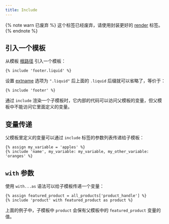 ```yaml
---
title: Include
---
```


{% note warn 已废弃 %}
这个标签已经废弃，请使用封装更好的 <a href="./render.html">render</a> 标签。
{% endnote %}

## 引入一个模板

从模板 [根路径][root] 引入一个模板：

```liquid
{% include 'footer.liquid' %}
```

设置 [extname][extname] 选项为 `".liquid"` 后上面的 `.liquid` 后缀就可以省略了，等价于：

```liquid
{% include 'footer' %}
```

通过 `include` 渲染一个子模板时，它内部的代码可以访问父模板的变量，但父模板中不能访问它里面定义的变量。

## 变量传递

父模板里定义的变量可以通过 `include` 标签的参数列表传递给子模板：

```liquid
{% assign my_variable = 'apples' %}
{% include 'name', my_variable: my_variable, my_other_variable: 'oranges' %}
```

## `with` 参数

使用 `with...as` 语法可以给子模板传递一个变量：

```liquid
{% assign featured_product = all_products['product_handle'] %}
{% include 'product' with featured_product as product %}
```

上面的例子中，子模板中 `product` 会保有父模板中的 `featured_product` 变量的值。

[extname]: ../../api/interfaces/liquid_options_.liquidoptions.html#Optional-extname
[root]: ../../api/interfaces/liquid_options_.liquidoptions.html#Optional-root
